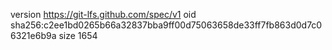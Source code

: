version https://git-lfs.github.com/spec/v1
oid sha256:c2ee1bd0265b66a32837bba9ff00d75063658de33ff7fb863d0d7c06321e6b9a
size 1654
